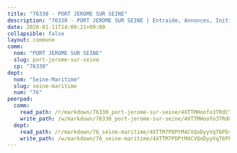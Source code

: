 ```yaml
---
title: "76330 - PORT JEROME SUR SEINE"
description: "76330 - PORT JEROME SUR SEINE | Entraide, Annonces, Initiatives"
date: 2020-01-11T14:09:21+09:00
collapsible: false
layout: commune
comm:
  nom: "PORT JEROME SUR SEINE"
  slug: port-jerome-sur-seine
  cp: "76330"
dept:
  nom: "Seine-Maritime"
  slug: seine-maritime
  num: "76"
peerpad:
  comm:
    read_path: /r/markdown/76330_port-jerome-sur-seine/4XTTMHoofo3TRdCYL6vsfrTSkGiqV78Sz9MZrAzNdbuEEVxWE
    write_path: /w/markdown/76330_port-jerome-sur-seine/4XTTMHoofo3TRdCYL6vsfrTSkGiqV78Sz9MZrAzNdbuEEVxWE-K3TgUfBTwDR1zTQeofjAex3FWdW9TigUgvWXF6HrzvR3bBwodfBAUbfqF9B7gQTBfujczqKH8Fw9wWMJ9s6T4fVLqx9BScGLjNniGP3i6CZRCR2Hsiexu1pvn6ztUAjgeNJAjk5x
  dept:
    read_path: /r/markdown/76_seine-maritime/4XTTM7PDPtM4CVQoDyyVqT6Pbvj1SVtndpXJdTDsc7xwdMTdt
    write_path: /w/markdown/76_seine-maritime/4XTTM7PDPtM4CVQoDyyVqT6Pbvj1SVtndpXJdTDsc7xwdMTdt-K3TgUmo7Qwp8ZQz8qKFjC8WCY27ypEpX2c8BXeSV9rrPY1zRZn2SrYwkBXF8VnHkcepiXsccFfKHYuT2JNgSMXxLRaUGRu6o5B3BB15nZxEho97cTz3yC4eRTX4hZM1hcyAZrn8r
---
```


